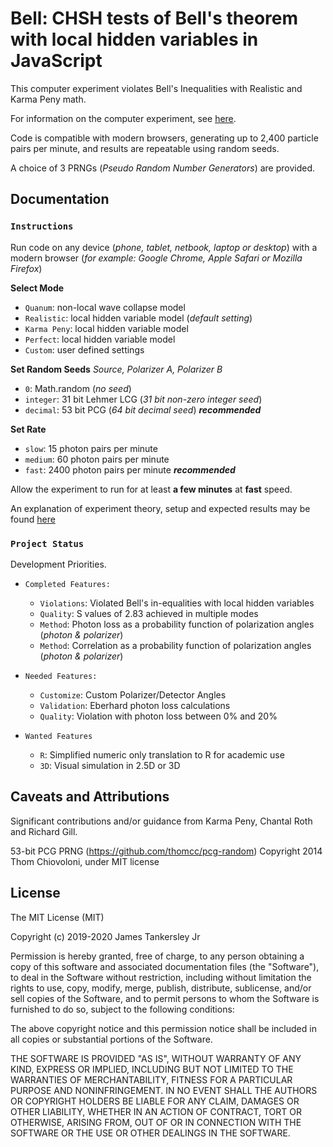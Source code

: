 # Bell: CHSH tests of Bell's theorem with local hidden variables in JavaScript

This computer experiment violates Bell's Inequalities with Realistic and Karma Peny math.

For information on the computer experiment, see [here](https://sites.google.com/site/physicschecker/unsettled-physics/testing-bells-theorem-paper).

Code is compatible with modern browsers, generating up to 2,400 particle pairs per minute, and results are repeatable using random seeds.

A choice of 3 PRNGs (_Pseudo Random Number Generators_) are provided.

## Documentation

### `Instructions`

Run code on any device (_phone, tablet, netbook, laptop or desktop_) with a modern browser (_for example: Google Chrome, Apple Safari or Mozilla Firefox_)

**Select Mode**
* `Quanum`: non-local wave collapse model
* `Realistic`: local hidden variable model (_default setting_)
* `Karma Peny`: local hidden variable model
* `Perfect`: local hidden variable model
* `Custom`: user defined settings

**Set Random Seeds**
_Source, Polarizer A, Polarizer B_
* `0`: Math.random (_no seed_)
* `integer`: 31 bit Lehmer LCG (_31 bit non-zero integer seed_)
* `decimal`: 53 bit PCG (_64 bit decimal seed_) **_recommended_**

**Set Rate**
* `slow`: 15 photon pairs per minute
* `medium`: 60 photon pairs per minute
* `fast`: 2400 photon pairs per minute **_recommended_**

Allow the experiment to run for at least **a few minutes** at **fast** speed.

An explanation of experiment theory, setup and expected results may be found [here](https://sites.google.com/site/physicschecker/unsettled-physics/testing-bells-theorem-paper)

### `Project Status`

Development Priorities.

- `Completed Features:`
    + `Violations`: Violated Bell's in-equalities with local hidden variables
    + `Quality`: S values of 2.83 achieved in multiple modes
    + `Method`: Photon loss as a probability function of polarization angles (_photon & polarizer_)
    + `Method`: Correlation as a probability function of polarization angles (_photon & polarizer_)
    
- `Needed Features:`
    + `Customize`: Custom Polarizer/Detector Angles
    + `Validation`: Eberhard photon loss calculations
    + `Quality`: Violation with photon loss between 0% and 20%
    
- `Wanted Features`
    + `R`: Simplified numeric only translation to R for academic use
    + `3D`: Visual simulation in 2.5D or 3D

## Caveats and Attributions

Significant contributions and/or guidance from Karma Peny, Chantal Roth and Richard Gill.

53-bit PCG PRNG (https://github.com/thomcc/pcg-random) Copyright 2014 Thom Chiovoloni, under MIT license 

## License
The MIT License (MIT)

Copyright (c) 2019-2020 James Tankersley Jr

Permission is hereby granted, free of charge, to any person obtaining a copy
of this software and associated documentation files (the "Software"), to deal
in the Software without restriction, including without limitation the rights
to use, copy, modify, merge, publish, distribute, sublicense, and/or sell
copies of the Software, and to permit persons to whom the Software is
furnished to do so, subject to the following conditions:

The above copyright notice and this permission notice shall be included in
all copies or substantial portions of the Software.

THE SOFTWARE IS PROVIDED "AS IS", WITHOUT WARRANTY OF ANY KIND, EXPRESS OR
IMPLIED, INCLUDING BUT NOT LIMITED TO THE WARRANTIES OF MERCHANTABILITY,
FITNESS FOR A PARTICULAR PURPOSE AND NONINFRINGEMENT. IN NO EVENT SHALL THE
AUTHORS OR COPYRIGHT HOLDERS BE LIABLE FOR ANY CLAIM, DAMAGES OR OTHER
LIABILITY, WHETHER IN AN ACTION OF CONTRACT, TORT OR OTHERWISE, ARISING FROM,
OUT OF OR IN CONNECTION WITH THE SOFTWARE OR THE USE OR OTHER DEALINGS IN
THE SOFTWARE.